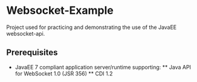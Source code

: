 # Websocket-Example

Project used for practicing and demonstrating the use of the JavaEE websocket-api. 


## Prerequisites 
* JavaEE 7 compliant application server/runtime supporting:
** Java API for WebSocket 1.0 (JSR 356)
** CDI 1.2